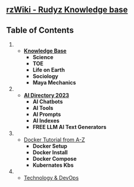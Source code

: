 ##  [rzWiki - Rudyz Knowledge base](https://github.com/6rz6/RzWiki/blob/main/RzWiki.md)


 ## Table of Contents

1.  * [**Knowledge Base**](https://github.com/6rz6/RzWiki/wiki/Rudyz-Knowledge-base)
       - **Science**    
       - **TOE**            
       - **Life on Earth**            
       - **Sociology**
       - **Maya Mechanics**
1.  * [**AI Directory 2023**](https://github.com/6rz6/RzWiki/wiki/%F0%9F%A4%96-Artificial-Intelligence-Directory-2023-updated-AI's)
       - **AI Chatbots**    
       - **AI Tools**            
       - **AI Prompts**            
       - **AI Indexes**
       - **FREE LLM AI Text Generators**

1.  * [Docker Tutorial from A-Z](https://github.com/6rz6/6rz6/blob/main/Docker%20Tutorial%20For%20Dummy's%20from%20A-Z.md)
       - **Docker Setup**    
       - **Docker Install**            
       - **Docker Compose**            
       - **Kubernates Kbs**
1.  * [Technology & DevOps](https://github.com/6rz6/RzWiki/wiki/%F0%9F%A4%96-Artificial-Intelligence-Directory-2023-updated-AI's)